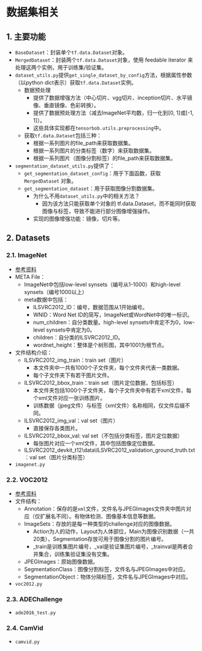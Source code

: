 # 数据集相关

## 1. 主要功能
+ `BaseDataset`：封装单个`tf.data.Dataset`对象。
+ `MergedDataset`：封装两个`tf.data.Dataset`对象，使用 feedable iterator 来处理这两个实例，用于训练集/验证集。
+ `dataset_utils.py`提供`get_single_dataset_by_config`方法，根据属性参数（以python dict表示）获取`tf.data.Dataset`实例。
    + 数据预处理
        + 提供了数据增强方法（中心切片、vgg切片、inception切片、水平镜像、垂直镜像、色彩转换）。
        + 提供了数据预处理方法（减去ImageNet平均数，归一化到[0, 1]或[-1, 1]）。
        + 这些具体实现都在`tensorbob.utils.preprocessing`中。
    + 获取`tf.data.Dataset`包括三种：
        + 根据一系列图片的file_path来获取数据集。
        + 根据一系列图片的分类标签（数字）来获取数据集。
        + 根据一系列图片（图像分割标签）的file_path来获取数据集。
+ `segmentation_dataset_utils.py`提供了：
    + `get_segmentation_dataset_config`：用于下面函数，获取 `MergedDataset` 对象。
    + `get_segmentation_dataset`：用于获取图像分割数据集。
        + 为什么不用`dataset_utils.py`中的相关方法？
            + 因为该方法只能获取单个对象的 tf.data.Dataset，而不能同时获取 图像与标签，导致不能进行部分图像增强操作。
        + 实现的图像增强功能：镜像，切片等。
        

## 2. Datasets

### 2.1. ImageNet
+ [参考资料](https://github.com/dontfollowmeimcrazy/imagenet)
+ META File：
    + ImageNet中包括low-level synsets（编号从1-1000）和high-level synsets（编号1000以上）
    + meta数据中包括：
        + ILSVRC2012_ID：编号，数据范围从1开始编号。
        + WNID：Word Net ID的简写，ImageNet或WordNet中的唯一标识。
        + num_children：自分类数量。high-level synsets中肯定不为0，low-level synsets中肯定为0。
        + children：自分类的ILSVRC2012_ID。
        + wordnet_height：整体是个树形图，其中1001为根节点。
+ 文件结构介绍：
    + ILSVRC2012_img_train：train set（图片）
        + 本文件夹中一共有1000个子文件夹，每个文件夹代表一类数据。
        + 每个子文件夹下有若干图片文件。
    + ILSVRC2012_bbox_train：train set（图片定位数据，包括标签）
        + 本文件夹包括1000个子文件夹，每个子文件夹中有若干xml文件，每个xml文件对应一张训练图片。
        + 训练数据（jpeg文件）与标签（xml文件）名称相同，仅文件后缀不同。
    + ILSVRC2012_img_val：val set（图片）
        + 直接保存各类图片。
    + ILSVRC2012_bbox_val: val set（不包括分类标签，图片定位数据）
        + 每张图片对应一个xml文件，其中包括图像定位数据。
    + ILSVRC2012_devkit_t12\data\ILSVRC2012_validation_ground_truth.txt：val set（图片分类标签）
+ `imagenet.py`

### 2.2. VOC2012
+ [参考资料](http://blog.csdn.net/gzhermit/article/details/75729885)
+ 文件结构：
    + Annotation：保存的是`xml`文件，文件名与JPEGImages文件夹中图片对应（仅扩展名不同）。有物体检测、图像基本信息等数据。
    + ImageSets：存放的是每一种类型的challenge对应的图像数据。
        + Action为人的动作，Layout为人体部位，Main为图像识别数据（一共20类），Segmentation存放可用于图像分割的图片编号。
        + _train是训练集图片编号，_val是验证集图片编号，_trainval是两者合并集合，训练集验证集没有交集。
    + JPEGImages：原始图像数据。
    + SegmentationClass：图像分割标签，文件名与JPEGImages中对应。
    + SegmentationObject：物体分隔标签，文件名与JPEGImages中对应。
+ `voc2012.py`

### 2.3. ADEChallenge
+ `ade2016_test.py`

### 2.4. CamVid
+ `camvid.py`
